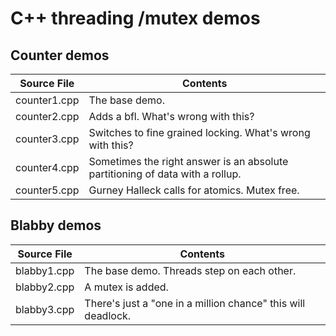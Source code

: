 # C++ threading /mutex demos

## Counter demos

Source File  | Contents
-----------  | --------
counter1.cpp | The base demo. 
counter2.cpp | Adds a bfl. What's wrong with this?
counter3.cpp | Switches to fine grained locking. What's wrong with this?
counter4.cpp | Sometimes the right answer is an absolute partitioning of data with a rollup.
counter5.cpp | Gurney Halleck calls for atomics. Mutex free.

## Blabby demos

Source File | Contents
----------- | --------
blabby1.cpp | The base demo. Threads step on each other.
blabby2.cpp | A mutex is added.
blabby3.cpp | There's just a "one in a million chance" this will deadlock.
